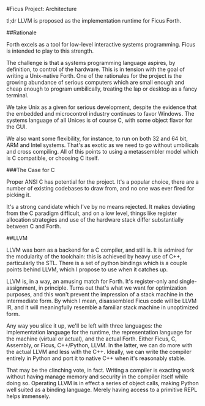 #Ficus Project: Architecture

tl;dr LLVM is proposed as the implementation runtime for Ficus Forth.

##Rationale

Forth excels as a tool for low-level interactive systems programming. Ficus is intended to play to this strength.

The challenge is that a systems programming language aspires, by definition, to control of the hardware. This is in tension with the goal of writing a Unix-native Forth. One of the rationales for the project is the growing abundance of serious computers which are small enough and cheap enough to program umbilically, treating the lap or desktop as a fancy terminal. 

We take Unix as a given for serious development, despite the evidence that the embedded and microcontrol industry continues to favor Windows. The systems language of all Unices is of course C, with some object flavor for the GUI. 

We also want some flexibility, for instance, to run on both 32 and 64 bit, ARM and Intel systems. That's as exotic as we need to go without umbilicals and cross compiling. All of this points to using a metassembler model which is C compatible, or choosing C itself.

###The Case for C

Proper ANSI C has potential for the project. It's a popular choice, there are a number of existing codebases to draw from, and no one was ever fired for picking it. 

It's a strong candidate which I've by no means rejected. It makes deviating from the C paradigm difficult, and on a low level, things like register allocation strategies and use of the hardware stack differ substantially between C and Forth. 

##LLVM

LLVM was born as a backend for a C compiler, and still is. It is admired for the modularity of the toolchain: this is achieved by heavy use of C++, particularly the STL. There is a set of python bindings which is a couple points behind LLVM, which I propose to use when it catches up. 

LLVM is, in a way, an amusing match for Forth. It's register-only and single-assignment, in principle. Turns out that's what we want for optimization purposes, and this won't prevent the impression of a stack machine in the intermediate form. By which I mean, disassembled Ficus code will be LLVM IR, and it will meaningfully resemble a familiar stack machine in unoptimized form. 

Any way you slice it up, we'll be left with three languages: the implementation language for the runtime, the representation language for the machine (virtual or actual), and the actual Forth. Either Ficus, C, Assembly, or Ficus, C++/Python, LLVM. In the latter, we can do more with the actual LLVM and less with the C++. Ideally, we can write the compiler entirely in Python and port it to native C++ when it's reasonably stable. 

That may be the clinching vote, in fact. Writing a compiler is exacting work without having manage memory and security in the compiler itself while doing so. Operating LLVM is in effect a series of object calls, making Python well suited as a binding language. Merely having access to a primitive REPL helps immensely. 

